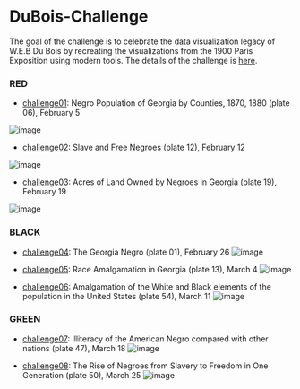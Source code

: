 # DuBois-Challenge

The goal of the challenge is to celebrate the data visualization legacy of W.E.B Du Bois by recreating the visualizations from the 1900 Paris Exposition using modern tools. The details of the challenge is [here](https://github.com/ajstarks/dubois-data-portraits/blob/master/challenge/2024/README.md).

### RED

* [challenge01](https://github.com/ajstarks/dubois-data-portraits/tree/master/challenge/2024/challenge01): Negro Population of Georgia by Counties, 1870, 1880  (plate 06), February 5

![image](https://github.com/yaziciceyda/DuBois-Challenge/blob/main/2024/Week%201/Week1.png)

* [challenge02](https://github.com/ajstarks/dubois-data-portraits/tree/master/challenge/2024/challenge02): Slave and Free Negroes (plate 12), February 12

![image](https://github.com/yaziciceyda/DuBois-Challenge/blob/main/2024/Week%202/Week2.png)

* [challenge03](https://github.com/ajstarks/dubois-data-portraits/tree/master/challenge/2024/challenge03): Acres of Land Owned by Negroes in Georgia (plate 19), February 19
 
![image](https://github.com/yaziciceyda/DuBois-Challenge/blob/main/2024/Week%203/Week3.png)

### BLACK

* [challenge04](https://github.com/ajstarks/dubois-data-portraits/tree/master/challenge/2024/challenge04): The Georgia Negro (plate 01), February 26
![image](https://github.com/yaziciceyda/DuBois-Challenge/blob/main/2024/Week%204/Week4.png)

* [challenge05](https://github.com/ajstarks/dubois-data-portraits/tree/master/challenge/2024/challenge05): Race Amalgamation in Georgia (plate 13), March 4
![image](https://github.com/yaziciceyda/DuBois-Challenge/blob/main/2024/Week%205/Week5.png)

* [challenge06](https://github.com/ajstarks/dubois-data-portraits/tree/master/challenge/2024/challenge06): Amalgamation of the White and Black elements of the population in the United States (plate 54), March 11
![image](https://github.com/yaziciceyda/DuBois-Challenge/blob/main/2024/Week%206/Week6.png)

### GREEN

* [challenge07](https://github.com/ajstarks/dubois-data-portraits/tree/master/challenge/2024/challenge07): Illiteracy of the American Negro compared with other nations (plate 47), March 18
![image](https://github.com/yaziciceyda/DuBois-Challenge/blob/main/2024/Week%207/Week7.png)

* [challenge08](https://github.com/ajstarks/dubois-data-portraits/tree/master/challenge/2024/challenge08): The Rise of Negroes from Slavery to Freedom in One Generation (plate 50), March 25
![image](https://github.com/yaziciceyda/DuBois-Challenge/blob/main/2024/Week%208/Week8.png)
